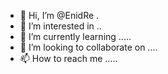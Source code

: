 - 👋 Hi, I’m @EnidRe .
- 👀 I’m interested in ..
- 🌱 I’m currently learning .....
- 💞️ I’m looking to collaborate on ....
- 📫 How to reach me .....

<!---
EnidRe/EnidRe is a ✨ special ✨ repository because its `README.md` (this file) appears on your GitHub profile.
You can click the Preview link to take a look at your changes.
--->
